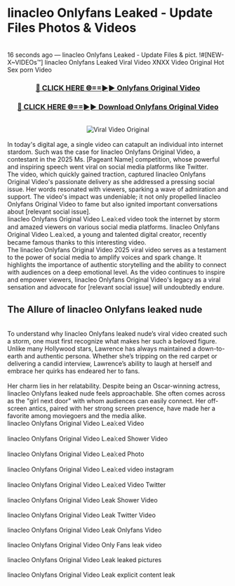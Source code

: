 # linacleo Onlyfans Leaked - Update Files Photos & Videos 
<br>
16 seconds ago — linacleo Onlyfans Leaked - Update Files & pict. !#[NEW-X~VIDEOs™] linacleo Onlyfans Leaked Viral Video XNXX Video Original Hot Sex porn Video
<br>
<div align="center">
<h3><a href="http://freeplayer.one?title=linacleo&ref=25OR" rel="nofollow">🔴 CLICK HERE 🌐==►► Onlyfans Original Video</a></h3>
<h3><a href="http://freeplayer.one?title=linacleo&ref=25OR" rel="nofollow">🔴 CLICK HERE 🌐==►► Download Onlyfans Original Video</a></h3>
<br>
<a href="http://freeplayer.one?title=linacleo&ref=25OR" rel="nofollow" data-target="animated-image.originalLink"><img src="https://i.ibb.co.com/xMMVF88/686577567.gif" alt="Viral Video Original" style="max-width: 100%; display: inline-block;" data-target="animated-image.originalImage"></a>
</div>
<br>
In today's digital age, a single video can catapult an individual into internet stardom. Such was the case for linacleo Onlyfans Original Video, a contestant in the 2025 Ms. [Pageant Name] competition, whose powerful and inspiring speech went viral on social media platforms like Twitter.
<br>
The video, which quickly gained traction, captured linacleo Onlyfans Original Video's passionate delivery as she addressed a pressing social issue. Her words resonated with viewers, sparking a wave of admiration and support. The video's impact was undeniable; it not only propelled linacleo Onlyfans Original Video to fame but also ignited important conversations about [relevant social issue].
<br>
linacleo Onlyfans Original Video L.ea𝚔ed video took the internet by storm and amazed viewers on various social media platforms. linacleo Onlyfans Original Video L.ea𝚔ed, a young and talented digital creator, recently became famous thanks to this interesting video.
<br>
The linacleo Onlyfans Original Video 2025 viral video serves as a testament to the power of social media to amplify voices and spark change. It highlights the importance of authentic storytelling and the ability to connect with audiences on a deep emotional level. As the video continues to inspire and empower viewers, linacleo Onlyfans Original Video's legacy as a viral sensation and advocate for [relevant social issue] will undoubtedly endure.
<br>
<h2>The Allure of linacleo Onlyfans leaked nude</h2>
<br>
To understand why linacleo Onlyfans leaked nude’s viral video created such a storm, one must first recognize what makes her such a beloved figure. Unlike many Hollywood stars, Lawrence has always maintained a down-to-earth and authentic persona. Whether she’s tripping on the red carpet or delivering a candid interview, Lawrence’s ability to laugh at herself and embrace her quirks has endeared her to fans.
<br><br>
Her charm lies in her relatability. Despite being an Oscar-winning actress, linacleo Onlyfans leaked nude feels approachable. She often comes across as the "girl next door" with whom audiences can easily connect. Her off-screen antics, paired with her strong screen presence, have made her a favorite among moviegoers and the media alike.
<br>
linacleo Onlyfans Original Video L.ea𝚔ed Video
<br><br>
linacleo Onlyfans Original Video L.ea𝚔ed Shower Video
<br><br>
linacleo Onlyfans Original Video L.ea𝚔ed Photo
<br><br>
linacleo Onlyfans Original Video L.ea𝚔ed video instagram
<br><br>
linacleo Onlyfans Original Video L.ea𝚔ed Video Twitter
<br><br>
linacleo Onlyfans Original Video Leak Shower Video
<br><br>
linacleo Onlyfans Original Video Leak Twitter Video
<br><br>
linacleo Onlyfans Original Video Leak Onlyfans Video
<br><br>
linacleo Onlyfans Original Video Only Fans leak video
<br><br>
linacleo Onlyfans Original Video Leak leaked pictures
<br><br>
linacleo Onlyfans Original Video Leak explicit content leak